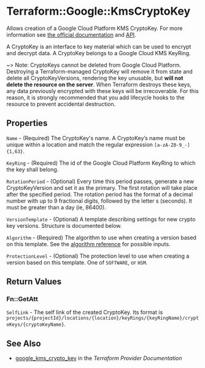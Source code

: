 # Terraform::Google::KmsCryptoKey

Allows creation of a Google Cloud Platform KMS CryptoKey. For more information see
[the official documentation](https://cloud.google.com/kms/docs/object-hierarchy#key)
and
[API](https://cloud.google.com/kms/docs/reference/rest/v1/projects.locations.keyRings.cryptoKeys).

A CryptoKey is an interface to key material which can be used to encrypt and decrypt data. A CryptoKey belongs to a
Google Cloud KMS KeyRing.

~> Note: CryptoKeys cannot be deleted from Google Cloud Platform. Destroying a
Terraform-managed CryptoKey will remove it from state and delete all
CryptoKeyVersions, rendering the key unusable, but **will not delete the
resource on the server**. When Terraform destroys these keys, any data
previously encrypted with these keys will be irrecoverable. For this reason, it
is strongly recommended that you add lifecycle hooks to the resource to prevent
accidental destruction.

## Properties

`Name` - (Required) The CryptoKey's name. A CryptoKey’s name must be unique within a location and match the regular expression `[a-zA-Z0-9_-]{1,63}`.

`KeyRing` - (Required) The id of the Google Cloud Platform KeyRing to which the key shall belong.

`RotationPeriod` - (Optional) Every time this period passes, generate a new CryptoKeyVersion and set it as the primary. The first rotation will take place after the specified period. The rotation period has the format of a decimal number with up to 9 fractional digits, followed by the letter s (seconds). It must be greater than a day (ie, 86400).

`VersionTemplate` - (Optional) A template describing settings for new crypto key versions. Structure is documented below.

`Algorithm` - (Required)  The algorithm to use when creating a version based on this template. See the [algorithm reference](https://cloud.google.com/kms/docs/reference/rest/v1/CryptoKeyVersionAlgorithm) for possible inputs.

`ProtectionLevel` - (Optional) The protection level to use when creating a version based on this template. One of `SOFTWARE`, or `HSM`.


## Return Values

### Fn::GetAtt

`SelfLink` - The self link of the created CryptoKey. Its format is `projects/{projectId}/locations/{location}/keyRings/{keyRingName}/cryptoKeys/{cryptoKeyName}`.

## See Also

* [google_kms_crypto_key](https://www.terraform.io/docs/providers/google/r/kms_crypto_key.html) in the _Terraform Provider Documentation_
